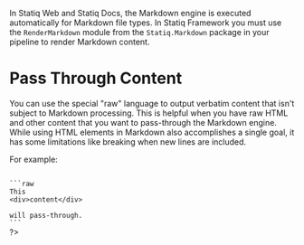 ﻿In Statiq Web and Statiq Docs, the Markdown engine is executed automatically for Markdown file types. In Statiq Framework you must use the `RenderMarkdown` module from the `Statiq.Markdown` package in your pipeline to render Markdown content.

# Pass Through Content

You can use the special "raw" language to output verbatim content that isn't subject to Markdown processing. This is helpful when you have raw HTML and other content that you want to pass-through the Markdown engine. While using HTML elements in Markdown also accomplishes a single goal, it has some limitations like breaking when new lines are included.

For example:

<?# Raw ?>
<?*
<pre class="language-txt"><code>
```raw
This
&lt;div&gt;content&lt;/div&gt;

will pass-through.
```
</code></pre>
?>
<?#/ Raw ?>

[Markdig extensions]: https://github.com/xoofx/markdig/blob/master/readme.md